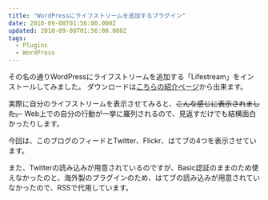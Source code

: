 ```yaml
---
title: "WordPressにライフストリームを追加するプラグイン"
date: 2010-09-08T01:56:00.000Z
updated: 2010-09-08T01:56:00.000Z
tags:
  - Plugins
  - WordPress
---
```



その名の通りWordPressにライフストリームを追加する「Lifestream」をインストールしてみました。
 ダウンロードは[こちらの紹介ページ](http://wordpress.org/extend/plugins/lifestream/)から出来ます。

実際に自分のライフストリームを表示させてみると、~~こんな感じに表示されました。~~
 Web上での自分の行動が一挙に羅列されるので、見返すだけでも結構面白かったりします。

今回は、このブログのフィードとTwitter、Flickr、はてブの4つを表示させています。

また、Twitterの読み込みが用意されているのですが、Basic認証のままのため使えなかったのと、海外製のプラグインのため、はてブの読み込みが用意されていなかったので、RSSで代用しています。


